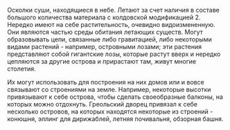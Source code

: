 Осколки суши, находящиеся в небе. Летают за счет наличия в составе большого количества материала с колдовской модификацией 2. Нередко имеют на себе растительность, очевидно видоизмененную. Они являются частью среды обитания летающих существ. Могут образовывать цепи, связанные либо гравитацией, либо некоторыми видами растений - например, островными лозами; эти растения представляют собой гигантские лозы, которые растут вверх и нередко цепляются за другие острова и прирастают там, живут многие столетия.

Их могут использовать для построения на них домов или и вовсе связывают со строениями на земле. Например, некоторые высотки привязывают к себе острова, чтобы сделать своеобразные балконы, на которых можно отдохнуть. Греольский дворец привязал к себе несколько островов, на которых находятся некоторые из строений - конюшня, эллинг для дирижаблей, летняя почивальня, обзорная башня.